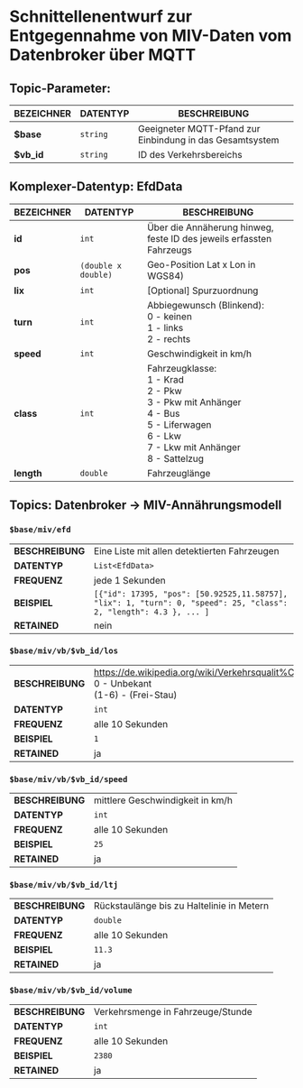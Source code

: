 # Schnittellenentwurf zur Entgegennahme von MIV-Daten  vom Datenbroker über MQTT
## Topic-Parameter:

|BEZEICHNER|DATENTYP|BESCHREIBUNG|
| - | - | - |
|**$base**|`string`|Geeigneter MQTT-Pfand zur Einbindung in das Gesamtsystem|
|**$vb_id**|`string`|ID des Verkehrsbereichs|
## Komplexer-Datentyp: EfdData

|BEZEICHNER|DATENTYP|BESCHREIBUNG|
| - | - | - |
|**id**|`int`|Über die Annäherung hinweg, feste ID des jeweils erfassten Fahrzeugs|
|**pos**|`(double x double)`| Geo-Position Lat x Lon in WGS84)|
|**lix**|`int`|[Optional] Spurzuordnung|
|**turn**|`int`| Abbiegewunsch (Blinkend): <br/> 0 - keinen <br/> 1 - links <br/> 2 - rechts|
|**speed**|`int`|Geschwindigkeit in km/h|
|**class**|`int`|Fahrzeugklasse: <br/> 1 - Krad <br/> 2 - Pkw <br/> 3 - Pkw mit Anhänger <br/> 4 - Bus <br/> 5 - Liferwagen <br/> 6 - Lkw <br/> 7 - Lkw mit Anhänger <br/> 8 - Sattelzug|
|**length**|`double`|Fahrzeuglänge|
## Topics: Datenbroker → MIV-Annährungsmodell
### `$base/miv/efd`

|||
|-|-|
|**BESCHREIBUNG**|Eine Liste mit allen detektierten Fahrzeugen|
|**DATENTYP**|`List<EfdData>`|
|**FREQUENZ**|jede 1 Sekunden|
|**BEISPIEL**|`[{"id": 17395, "pos": [50.92525,11.58757], "lix": 1, "turn": 0, "speed": 25, "class": 2, "length": 4.3 }, ... ]`|
|**RETAINED**|nein|
### `$base/miv/vb/$vb_id/los`

|||
|-|-|
|**BESCHREIBUNG**|https://de.wikipedia.org/wiki/Verkehrsqualit%C3%A4t#Stufe_der_Angebotsqualit%C3%A4t_(Level_of_Service) <br/> 0 - Unbekant <br/> (1-6) - (Frei-Stau)|
|**DATENTYP**|`int`|
|**FREQUENZ**|alle 10 Sekunden|
|**BEISPIEL**|`1`|
|**RETAINED**|ja|
### `$base/miv/vb/$vb_id/speed`

|||
|-|-|
|**BESCHREIBUNG**|mittlere Geschwindigkeit in km/h|
|**DATENTYP**|`int`|
|**FREQUENZ**|alle 10 Sekunden|
|**BEISPIEL**|`25`|
|**RETAINED**|ja|
### `$base/miv/vb/$vb_id/ltj`

|||
|-|-|
|**BESCHREIBUNG**|Rückstaulänge bis zu Haltelinie in Metern|
|**DATENTYP**|`double`|
|**FREQUENZ**|alle 10 Sekunden|
|**BEISPIEL**|`11.3`|
|**RETAINED**|ja|
### `$base/miv/vb/$vb_id/volume`

|||
|-|-|
|**BESCHREIBUNG**|Verkehrsmenge in Fahrzeuge/Stunde|
|**DATENTYP**|`int`|
|**FREQUENZ**|alle 10 Sekunden|
|**BEISPIEL**|`2380`|
|**RETAINED**|ja|
